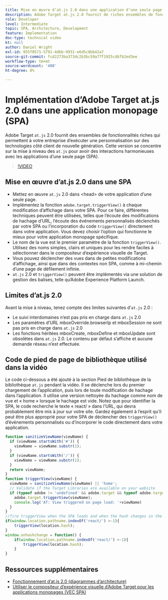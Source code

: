 ```yaml
---
title: Mise en œuvre d’at.js 2.0 dans une application d’une seule page (SPA)
description: Adobe Target at.js 2.0 fournit de riches ensembles de fonctionnalités qui permettent à votre entreprise d’exécuter de la personnalisation sur des technologies côté client de nouvelle génération. Pour implémenter at.js 2.0 dans une application d’une seule page (SPA), procédez comme suit.
role: Developer
level: Intermediate
topic: SPA, Architecture, Development
feature: Implementation
doc-type: technical video
kt: null
author: Daniel Wright
exl-id: 955f0571-5791-4dbb-9931-e6d5c8bb42a7
source-git-commit: fcd2273ba373dc2b3bc59a77f1925cdb7b2ed3ee
workflow-type: tm+mt
source-wordcount: '408'
ht-degree: 0%

---
```


# Implémentation d’Adobe Target at.js 2.0 dans une application monopage (SPA)

Adobe Target `at.js` 2.0 fournit des ensembles de fonctionnalités riches qui permettent à votre entreprise d’exécuter une personnalisation sur des technologies côté client de nouvelle génération. Cette version se concentre sur la mise à niveau des `at.js` pour avoir des interactions harmonieuses avec les applications d’une seule page (SPA).

>[!VIDEO](https://video.tv.adobe.com/v/26248?quality=12)

## Mise en œuvre d’at.js 2.0 dans une SPA

* Mettez en œuvre `at.js` 2.0 dans &lt;head> de votre application d’une seule page.
* Implémentez la fonction `adobe.target.triggerView()` à chaque modification d’affichage dans votre SPA. Pour ce faire, différentes techniques peuvent être utilisées, telles que l’écoute des modifications de hachage d’URL, l’écoute des événements personnalisés déclenchés par votre SPA ou l’incorporation du code `triggerView()` directement dans votre application. Vous devez choisir l’option qui fonctionne le mieux pour votre application monopage spécifique.
* Le nom de la vue est le premier paramètre de la fonction `triggerView()`. Utilisez des noms simples, clairs et uniques pour les rendre faciles à sélectionner dans le compositeur d’expérience visuelle de Target.
* Vous pouvez déclencher des vues dans de petites modifications d’affichage, ainsi que dans des contextes non SPA, comme à mi-chemin d’une page de défilement infinie.
* `at.js` 2.0 et `triggerView()` peuvent être implémentés via une solution de gestion des balises, telle qu’Adobe Experience Platform Launch.

## Limites d’at.js 2.0

Avant la mise à niveau, tenez compte des limites suivantes d’`at.js` 2.0 :

* Le suivi interdomaines n’est pas pris en charge dans `at.js` 2.0
* Les paramètres d’URL mboxOverride.browserIp et mboxSession ne sont pas pris en charge dans `at.js` 2.0
* Les fonctions héritées mboxCreate, mboxDefine et mboxUpdate sont obsolètes dans `at.js` 2.0. Le contenu par défaut s’affiche et aucune demande réseau n’est effectuée.

## Code de pied de page de bibliothèque utilisé dans la vidéo

Le code ci-dessous a été ajouté à la section Pied de bibliothèque de la bibliothèque `at.js` pendant la vidéo. Il se déclenche lors du premier chargement de l’application, puis lors de toute modification de hachage dans l’application. Il utilise une version nettoyée du hachage comme nom de vue et « home » lorsque le hachage est vide. Notez que pour identifier la SPA, le code recherche le texte « react/ » dans l’URL, qui devra probablement être mis à jour sur votre site. Gardez également à l’esprit qu’il peut être plus approprié pour votre SPA de déclencher des `triggerView()` d’événements personnalisés ou d’incorporer le code directement dans votre application.

```javascript
function sanitizeViewName(viewName) {
  if (viewName.startsWith('#')) {
    viewName = viewName.substr(1);
  }
  if (viewName.startsWith('/')) {
    viewName = viewName.substr(1);
  }
  return viewName;
}
function triggerView(viewName) {
  viewName = sanitizeViewName(viewName) || 'home';
  // Validate if the Target Libraries are available on your website
  if (typeof adobe != 'undefined' && adobe.target && typeof adobe.target.triggerView === 'function') {
    adobe.target.triggerView(viewName);
    console.log('AT: View triggered on page load: '+viewName)
  }
}
//fire triggerView when the SPA loads and when the hash changes in the SPA
if(window.location.pathname.indexOf('react/') >-1){
    triggerView(location.hash);
}
window.onhashchange = function() {
    if(window.location.pathname.indexOf('react/') >-1){
        triggerView(location.hash);
    }
}
```

## Ressources supplémentaires

* [Fonctionnement d’at.js 2.0 (diagrammes d’architecture)](understanding-how-atjs-20-works.md)
* [Utiliser le compositeur d’expérience visuelle d’Adobe Target pour les applications monopages (VEC SPA)](../experiences/use-the-visual-experience-composer-for-single-page-applications.md)
